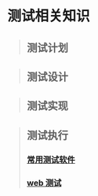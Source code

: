 # 测试相关知识

>## 测试计划

>## 测试设计

>## 测试实现

>## 测试执行
>### [常用测试软件](/test_software_knowlege/)
>### [web 测试](web_test.md)



